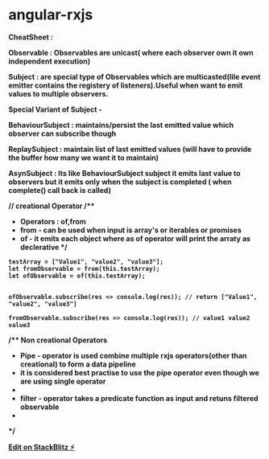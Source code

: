# angular-rxjs

<b>CheatSheet<b> : 

Observable : Observables are unicast( where each observer own it own independent execution)

Subject : are special type of Observables which are multicasted(lile event emitter contains the registery of listeners).Useful when want to emit values to multiple observers.

Special Variant of Subject - 

BehaviourSubject : maintains/persist the last emitted value which observer can subscribe though

ReplaySubject : maintain list of last emitted values (will have to provide the buffer how many we want it to maintain)

AsynSubject : Its like BehaviourSubject subject it emits last value to observers but it emits only when the subject is completed ( when complete() call back is called)




// creational Operator
  /**
   * Operators : of,from
   * from - can be used when input is array's or iterables or promises
   * of - it emits each object where as of operator will print the arraty as declerative
   */

    testArray = ["Value1", "value2", "value3"];
    let fromObservable = from(this.testArray);
    let ofObservable = of(this.testArray);


    ofObservable.subscribe(res => console.log(res)); // return ["Value1", "value2", "value3"]

    fromObservable.subscribe(res => console.log(res)); // value1 value2 value3




/**
  Non creational Operators
 * Pipe  - operator is used combine multiple rxjs operators(other than creational) to form a data pipeline
 * it is considered best practise to use the pipe operator even though we are using single operator
 * 
 * filter - operator takes a predicate function as input and retuns filtered observable 
 * 
 */


[Edit on StackBlitz ⚡️](https://stackblitz.com/edit/angular-27gwhd)